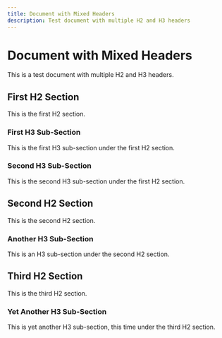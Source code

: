 ```yaml
---
title: Document with Mixed Headers
description: Test document with multiple H2 and H3 headers
---
```


# Document with Mixed Headers

This is a test document with multiple H2 and H3 headers.

## First H2 Section

This is the first H2 section.

### First H3 Sub-Section

This is the first H3 sub-section under the first H2 section.

### Second H3 Sub-Section

This is the second H3 sub-section under the first H2 section.

## Second H2 Section

This is the second H2 section.

### Another H3 Sub-Section

This is an H3 sub-section under the second H2 section.

## Third H2 Section

This is the third H2 section.

### Yet Another H3 Sub-Section

This is yet another H3 sub-section, this time under the third H2 section.